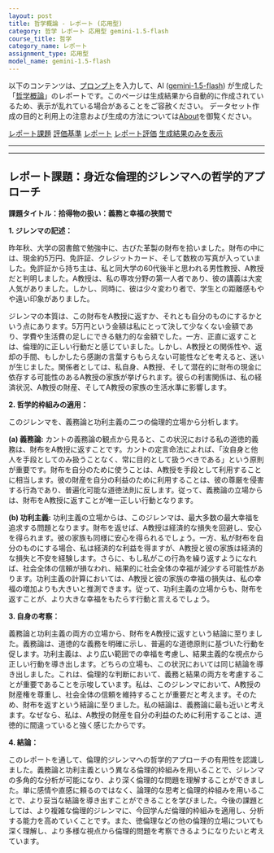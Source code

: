 ```yaml
---
layout: post
title: 哲学概論 - レポート (応用型)
category: 哲学 レポート 応用型 gemini-1.5-flash
course_title: 哲学
category_name: レポート
assignment_type: 応用型
model_name: gemini-1.5-flash
---
```


以下のコンテンツは、[プロンプト](http://127.0.0.1:8000/generated/哲学/gemini-1.5-flash/prompt_レポート-応用型.md)を入力して、AI ([gemini-1.5-flash](contents/gemini-1.5-flash)) が生成した「[哲学概論](/contents/哲学/)」のレポートです。このページは生成結果から自動的に作成されているため、表示が乱れている場合があることをご容赦ください。
データセット作成の目的と利用上の注意および生成の方法については[About](/About)を御覧ください。

[レポート課題](../レポート課題-応用型)
[評価基準](../評価基準-応用型)
[レポート](../レポート-応用型)
[レポート評価](../レポート評価-応用型)
[生成結果のみを表示](http://127.0.0.1:8000/generated/哲学/gemini-1.5-flash/レポート-応用型.md)
  

***
***
  
## レポート課題：身近な倫理的ジレンマへの哲学的アプローチ

**課題タイトル：拾得物の扱い：義務と幸福の狭間で**

**1. ジレンマの記述：**

昨年秋、大学の図書館で勉強中に、古びた革製の財布を拾いました。財布の中には、現金約5万円、免許証、クレジットカード、そして数枚の写真が入っていました。免許証から持ち主は、私と同大学の60代後半と思われる男性教授、A教授だと判明しました。A教授は、私の専攻分野の第一人者であり、彼の講義は大変人気がありました。しかし、同時に、彼は少々変わり者で、学生との距離感もやや遠い印象がありました。

ジレンマの本質は、この財布をA教授に返すか、それとも自分のものにするかという点にあります。5万円という金額は私にとって決して少なくない金額であり、学費や生活費の足しにできる魅力的な金額でした。一方、正直に返すことは、倫理的に正しい行動だと感じていました。しかし、A教授との関係性や、返却の手間、もしかしたら感謝の言葉すらもらえない可能性などを考えると、迷いが生じました。関係者としては、私自身、A教授、そして潜在的に財布の現金に依存する可能性のあるA教授の家族が挙げられます。彼らの利害関係は、私の経済状況、A教授の財産、そしてA教授の家族の生活水準に影響します。


**2. 哲学的枠組みの適用：**

このジレンマを、義務論と功利主義の二つの倫理的立場から分析します。

**(a) 義務論:** カントの義務論の観点から見ると、この状況における私の道徳的義務は、財布をA教授に返すことです。カントの定言命法によれば、「汝自身と他人を手段としてのみ扱うことなく、常に目的として扱うべきである」という原則が重要です。財布を自分のために使うことは、A教授を手段として利用することに相当します。彼の財産を自分の利益のために利用することは、彼の尊厳を侵害する行為であり、普遍化可能な道徳法則に反します。従って、義務論の立場からは、財布をA教授に返すことが唯一正しい行動となります。

**(b) 功利主義:** 功利主義の立場からは、このジレンマは、最大多数の最大幸福を追求する問題となります。財布を返せば、A教授は経済的な損失を回避し、安心を得られます。彼の家族も同様に安心を得られるでしょう。一方、私が財布を自分のものにする場合、私は経済的な利益を得ますが、A教授と彼の家族は経済的な損失と不安を経験します。さらに、もし私がこの行為を繰り返すようになれば、社会全体の信頼が損なわれ、結果的に社会全体の幸福が減少する可能性があります。功利主義の計算においては、A教授と彼の家族の幸福の損失は、私の幸福の増加よりも大きいと推測できます。従って、功利主義の立場からも、財布を返すことが、より大きな幸福をもたらす行動と言えるでしょう。


**3. 自身の考察：**

義務論と功利主義の両方の立場から、財布をA教授に返すという結論に至りました。義務論は、道徳的な義務を明確に示し、普遍的な道徳原則に基づいた行動を促します。功利主義は、より広い範囲での幸福を考慮し、結果主義的な視点から正しい行動を導き出します。どちらの立場も、この状況においては同じ結論を導き出しました。これは、倫理的な判断において、義務と結果の両方を考慮することが重要であることを示唆しています。私は、このジレンマにおいて、A教授の財産権を尊重し、社会全体の信頼を維持することが重要だと考えます。そのため、財布を返すという結論に至りました。私の結論は、義務論に最も近いと考えます。なぜなら、私は、A教授の財産を自分の利益のために利用することは、道徳的に間違っていると強く感じたからです。


**4. 結論：**

このレポートを通して、倫理的ジレンマへの哲学的アプローチの有用性を認識しました。義務論と功利主義という異なる倫理的枠組みを用いることで、ジレンマの多角的な分析が可能になり、より深く倫理的な問題を理解することができました。単に感情や直感に頼るのではなく、論理的な思考と倫理的枠組みを用いることで、より妥当な結論を導き出すことができることを学びました。今後の課題としては、より複雑な倫理的ジレンマに、今回学んだ倫理的枠組みを適用し、分析する能力を高めていくことです。また、徳倫理などの他の倫理的立場についても深く理解し、より多様な視点から倫理的問題を考察できるようになりたいと考えています。

